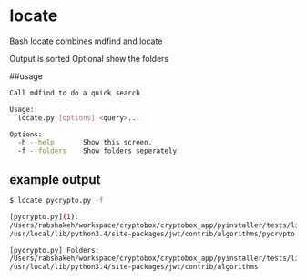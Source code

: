 # locate
Bash locate combines mdfind and locate

Output is sorted 
Optional show the folders

##usage
``` bash
Call mdfind to do a quick search

Usage:
  locate.py [options] <query>...

Options:
  -h --help       Show this screen.
  -f --folders    Show folders seperately
```

## example output
```bash
$ locate pycrypto.py -f

[pycrypto.py](1):
/Users/rabshakeh/workspace/cryptobox/cryptobox_app/pyinstaller/tests/libraries/test_pycrypto.py
/usr/local/lib/python3.4/site-packages/jwt/contrib/algorithms/pycrypto.py

[pycrypto.py] Folders:
/Users/rabshakeh/workspace/cryptobox/cryptobox_app/pyinstaller/tests/libraries
/usr/local/lib/python3.4/site-packages/jwt/contrib/algorithms

```
